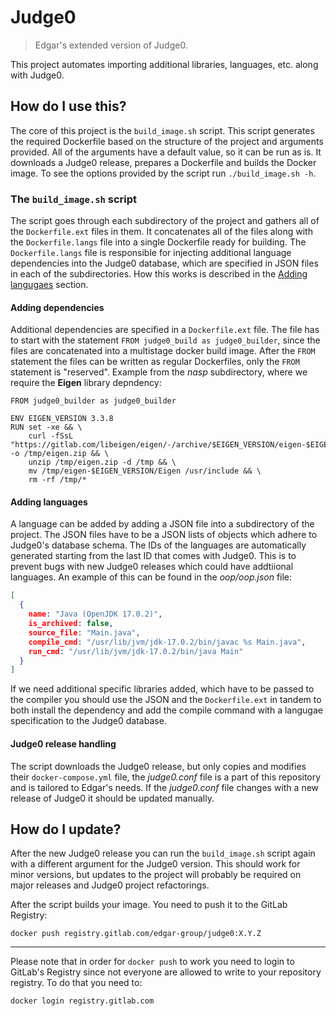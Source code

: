 # Judge0
> Edgar's extended version of Judge0.

This project automates importing additional libraries, languages, etc. along with Judge0.

## How do I use this?
The core of this project is the `build_image.sh` script. This script generates the required
Dockerfile based on the structure of the project and arguments provided. All of the arguments
have a default value, so it can be run as is.
It downloads a Judge0 release, prepares a Dockerfile and builds the Docker image.
To see the options provided by the script run `./build_image.sh -h`.

### The `build_image.sh` script
The script goes through each subdirectory of the project and gathers all of the `Dockerfile.ext` files in them. It concatenates all of the files along with the `Dockerfile.langs` file into a single Dockerfile ready for building.
The `Dockerfile.langs` file is responsible for injecting additional language dependencies into the Judge0 database, which are specified in JSON files in each of the subdirectories. How this works is described in the [Adding langugaes](#adding-languages) section.

#### Adding dependencies
Additional dependencies are specified in a `Dockerfile.ext` file. The file has to start with the statement `FROM judge0_build as judge0_builder`, since the files are concatenated into a multistage docker build image. After the `FROM` statement the files can be written as regular Dockerfiles, only the `FROM` statement is "reserved". Example from the *nasp* subdirectory, where we require the **Eigen** library depndency:

```
FROM judge0_builder as judge0_builder

ENV EIGEN_VERSION 3.3.8
RUN set -xe && \
    curl -fSsL "https://gitlab.com/libeigen/eigen/-/archive/$EIGEN_VERSION/eigen-$EIGEN_VERSION.zip" -o /tmp/eigen.zip && \
    unzip /tmp/eigen.zip -d /tmp && \
    mv /tmp/eigen-$EIGEN_VERSION/Eigen /usr/include && \
    rm -rf /tmp/*

```

#### Adding languages
A language can be added by adding a JSON file into a subdirectory of the project. The JSON files have to be a JSON lists
of objects which adhere to Judge0's database schema. The IDs of the languages are automatically generated starting from the last ID that comes with Judge0. This is to prevent bugs with new Judge0 releases which could have addtiional languages. An example of this can be found in the *oop/oop.json* file:

```JSON
[
  {
    name: "Java (OpenJDK 17.0.2)",
    is_archived: false,
    source_file: "Main.java",
    compile_cmd: "/usr/lib/jvm/jdk-17.0.2/bin/javac %s Main.java",
    run_cmd: "/usr/lib/jvm/jdk-17.0.2/bin/java Main"
  }
]
```
If we need additional specific libraries added, which have to be passed to the compiler you should
use the JSON and the `Dockerfile.ext` in tandem to both install the dependency and add
the compile command with a langugae specification to the Judge0 database.

#### Judge0 release handling
The script downloads the Judge0 release, but only copies and modifies their `docker-compose.yml` file,
the *judge0.conf* file is a part of this repository and is tailored to Edgar's needs.
If the *judge0.conf* file changes with a new release of Judge0 it should be updated manually.

## How do I update?
After the new Judge0 release you can run the `build_image.sh` script again with a different
argument for the Judge0 version. This should work for minor versions, but updates
to the project will probably be required on major releases and Judge0 project refactorings.

After the script builds your image. You need to push it to the GitLab Registry:
```
docker push registry.gitlab.com/edgar-group/judge0:X.Y.Z
```


---

Please note that in order for `docker push` to work you need to login to GitLab's Registry since not everyone are allowed to write to your repository registry. To do that you need to:
```
docker login registry.gitlab.com
```
